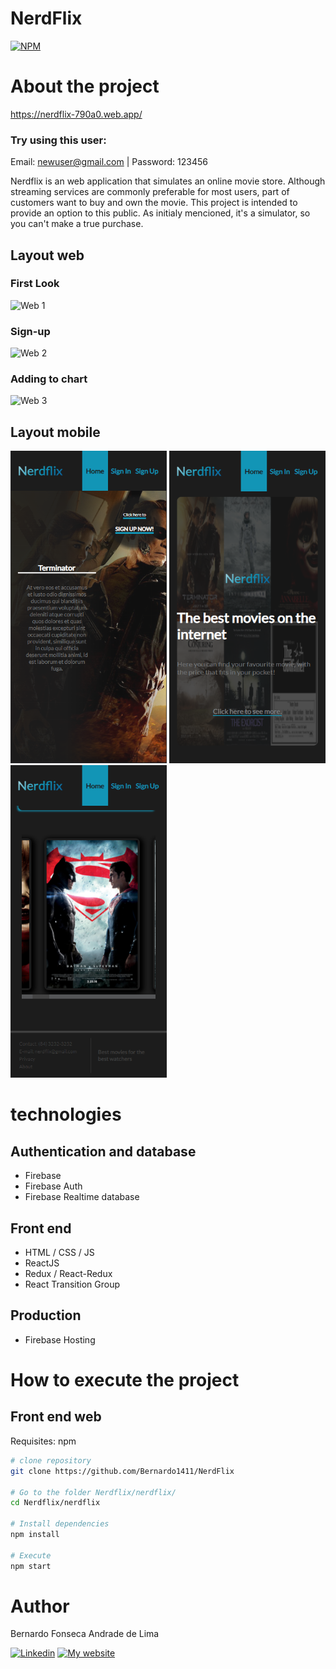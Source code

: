 # NerdFlix
[![NPM](https://img.shields.io/npm/l/react)](https://github.com/Bernardo1411/NerdFlix/blob/master/LICENSE) 

# About the project

https://nerdflix-790a0.web.app/

### Try using this user:
Email: newuser@gmail.com | Password: 123456

Nerdflix is an web application that simulates an online movie store. Although streaming services are commonly preferable for most users, part of customers want to buy and own the movie. This project is intended to provide an option to this public. As initialy mencioned, it's a simulator, so you can't make a true purchase.

## Layout web
### First Look
![Web 1](/nerdflix/src/assets/images/NerdFlix1.gif)

### Sign-up

![Web 2](/nerdflix/src/assets/images/Nerdflix2.gif)

### Adding to chart

![Web 3](/nerdflix/src/assets/images/Nerdflix3.gif)

## Layout mobile
<img src="https://github.com/Bernardo1411/NerdFlix/blob/master/nerdflix/src/assets/images/pagina_inicial_mobile.png" alt="pagina_inicial_mobile" width="250" height="500" /> <img src="https://github.com/Bernardo1411/NerdFlix/blob/master/nerdflix/src/assets/images/pagina_inicial2_mobile.png" alt="pagina_inicial_mobile" width="250" height="500" /> <img src="https://github.com/Bernardo1411/NerdFlix/blob/master/nerdflix/src/assets/images/pagina_inicial3_mobile.png" alt="pagina_inicial_mobile" width="250" height="500" />

# technologies
## Authentication and database
- Firebase
- Firebase Auth
- Firebase Realtime database
## Front end
- HTML / CSS / JS
- ReactJS
- Redux / React-Redux
- React Transition Group
## Production
- Firebase Hosting

# How to execute the project
## Front end web
Requisites: npm

```bash
# clone repository
git clone https://github.com/Bernardo1411/NerdFlix

# Go to the folder Nerdflix/nerdflix/
cd Nerdflix/nerdflix

# Install dependencies
npm install

# Execute
npm start
```

# Author

Bernardo Fonseca Andrade de Lima

[![Linkedin](https://img.shields.io/badge/LinkedIn-0077B5?style=for-the-badge&logo=linkedin&logoColor=white)](https://www.linkedin.com/in/bernardo-fonseca-97926811b/)
[![My website](https://img.shields.io/badge/website-070707?style=for-the-badge&logo=About.me&logoColor=white)](https://bernardodev-bernardo1411.vercel.app/)
